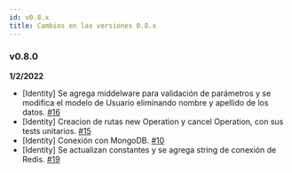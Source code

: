 ```yaml
---
id: v0.8.x
title: Cambios en las versiones 0.8.x
---
```


### v0.8.0
**1/2/2022**
- [Identity] Se agrega middelware para validación de parámetros y se modifica el modelo de Usuario eliminando nombre y apellido de los datos. [#16](https://github.com/ong-bitcoin-argentina/DIDI-SSI-Identity-issuer/pull/16)
- [Identity] Creacion de rutas new Operation y cancel Operation, con sus tests unitarios. [#15](https://github.com/ong-bitcoin-argentina/DIDI-SSI-Identity-issuer/pull/15) 
- [Identity] Conexión con MongoDB. [#10](https://github.com/ong-bitcoin-argentina/DIDI-SSI-Identity-issuer/pull/10) 
- [Identity] Se actualizan constantes y se agrega string de conexión de Redis. [#19](https://github.com/ong-bitcoin-argentina/DIDI-SSI-Identity-issuer/pull/19)